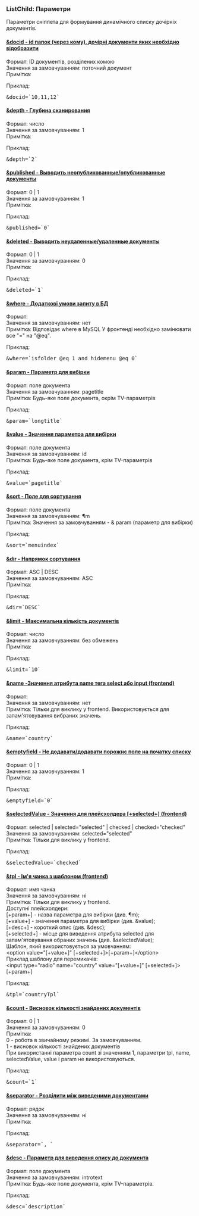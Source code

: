 
<meta http-equiv="Content-Type" content="text/html; charset=utf-8">
<h3>ListChild: Параметри </h3> 
Параметри cніппетa для формування динамічного списку дочірніх документів.
<br>
<div class="panel-group accordion">
<div class="panel panel-default">
<div class="panel-heading">
<h4 class="panel-title"><a id="798"></a><a class="accordion-toggle collapsed" data-toggle="collapse" data-parent="#accordion" href="#collapse798"><span class="text-bold">&docid</span> - id папок (через кому), дочірні документи яких необхідно відобразити</a></h4>
</div>
<div id="collapse798" class="panel-collapse collapse">
<div class="panel-body">
<span class="text-bold">Формат:</span> ID документів, розділених комою<br>
<span class="text-bold">Значення за замовчуванням:</span> поточний документ<br>
<span class="text-bold">Примітка:</span> <br>
<p><span class="text-bold">Приклад:</span></p>
<pre class="brush: html;">&docid=`10,11,12`</pre>
</div>
</div>
</div>

<div class="panel panel-default">
<div class="panel-heading">
<h4 class="panel-title"><a id="799"></a><a class="accordion-toggle collapsed" data-toggle="collapse" data-parent="#accordion" href="#collapse799"><span class="text-bold">&depth</span> - Глубина сканирования</a></h4>
</div>
<div id="collapse799" class="panel-collapse collapse">
<div class="panel-body">
<span class="text-bold">Формат:</span> число<br>
<span class="text-bold">Значення за замовчуванням:</span> 1<br>
<span class="text-bold">Примітка:</span> <br>
<p><span class="text-bold">Приклад:</span></p>
<pre class="brush: html;">&depth=`2`</pre>
</div>
</div>
</div>

<div class="panel panel-default">
<div class="panel-heading">
<h4 class="panel-title"><a id="800"></a><a class="accordion-toggle collapsed" data-toggle="collapse" data-parent="#accordion" href="#collapse800"><span class="text-bold">&published</span> - Выводить неопубликованные/опубликованные документы</a></h4>
</div>
<div id="collapse800" class="panel-collapse collapse">
<div class="panel-body">
<span class="text-bold">Формат:</span> 0 | 1<br>
<span class="text-bold">Значення за замовчуванням:</span> 1<br>
<span class="text-bold">Примітка:</span> <br>
<p><span class="text-bold">Приклад:</span></p>
<pre class="brush: html;">&published=`0`</pre>
</div>
</div>
</div>

<div class="panel panel-default">
<div class="panel-heading">
<h4 class="panel-title"><a id="801"></a><a class="accordion-toggle collapsed" data-toggle="collapse" data-parent="#accordion" href="#collapse801"><span class="text-bold">&deleted</span> - Выводить неудаленные/удаленные документы</a></h4>
</div>
<div id="collapse801" class="panel-collapse collapse">
<div class="panel-body">
<span class="text-bold">Формат:</span> 0 | 1<br>
<span class="text-bold">Значення за замовчуванням:</span> 0<br>
<span class="text-bold">Примітка:</span> <br>
<p><span class="text-bold">Приклад:</span></p>
<pre class="brush: html;">&deleted=`1`</pre>
</div>
</div>
</div>

<div class="panel panel-default">
<div class="panel-heading">
<h4 class="panel-title"><a id="802"></a><a class="accordion-toggle collapsed" data-toggle="collapse" data-parent="#accordion" href="#collapse802"><span class="text-bold">&where</span> - Додаткові умови запиту в БД</a></h4>
</div>
<div id="collapse802" class="panel-collapse collapse">
<div class="panel-body">
<span class="text-bold">Формат:</span> <br>
<span class="text-bold">Значення за замовчуванням:</span> нет<br>
<span class="text-bold">Примітка:</span> Відповідає where в MySQL <span class="alert alert-error">У фронтенді необхідно замінювати все "=" на "@eq".</span><br>
<p><span class="text-bold">Приклад:</span></p>
<pre class="brush: html;">&where=`isfolder @eq 1 and hidemenu @eq 0`</pre>
</div>
</div>
</div>

<div class="panel panel-default">
<div class="panel-heading">
<h4 class="panel-title"><a id="803"></a><a class="accordion-toggle collapsed" data-toggle="collapse" data-parent="#accordion" href="#collapse803"><span class="text-bold">&amp;param</span> - Параметр для вибірки</a></h4>
</div>
<div id="collapse803" class="panel-collapse collapse">
<div class="panel-body">
<span class="text-bold">Формат:</span> поле документа<br>
<span class="text-bold">Значення за замовчуванням:</span> pagetitle<br>
<span class="text-bold">Примітка:</span> Будь-яке поле документа, окрім TV-параметрів<br>
<p><span class="text-bold">Приклад:</span></p>
<pre class="brush: html;">&amp;param=`longtitle`</pre>
</div>
</div>
</div>

<div class="panel panel-default">
<div class="panel-heading">
<h4 class="panel-title"><a id="804"></a><a class="accordion-toggle collapsed" data-toggle="collapse" data-parent="#accordion" href="#collapse804"><span class="text-bold">&value</span> - Значення параметра для вибірки</a></h4>
</div>
<div id="collapse804" class="panel-collapse collapse">
<div class="panel-body">
<span class="text-bold">Формат:</span> поле документа<br>
<span class="text-bold">Значення за замовчуванням:</span> id<br>
<span class="text-bold">Примітка:</span> Будь-яке поле документа, крім TV-параметрів<br>
<p><span class="text-bold">Приклад:</span></p>
<pre class="brush: html;">&value=`pagetitle`</pre>
</div>
</div>
</div>

<div class="panel panel-default">
<div class="panel-heading">
<h4 class="panel-title"><a id="805"></a><a class="accordion-toggle collapsed" data-toggle="collapse" data-parent="#accordion" href="#collapse805"><span class="text-bold">&sort</span> - Поле для сортування</a></h4>
</div>
<div id="collapse805" class="panel-collapse collapse">
<div class="panel-body">
<span class="text-bold">Формат:</span> поле документа<br>
<span class="text-bold">Значення за замовчуванням:</span> &param<br>
<span class="text-bold">Примітка:</span> Значення за замовчуванням - & param (параметр для вибірки)<br>
<p><span class="text-bold">Приклад:</span></p>
<pre class="brush: html;">&sort=`menuindex`</pre>
</div>
</div>
</div>

<div class="panel panel-default">
<div class="panel-heading">
<h4 class="panel-title"><a id="806"></a><a class="accordion-toggle collapsed" data-toggle="collapse" data-parent="#accordion" href="#collapse806"><span class="text-bold">&dir</span> - Напрямок сортування</a></h4>
</div>
<div id="collapse806" class="panel-collapse collapse">
<div class="panel-body">
<span class="text-bold">Формат:</span> ASC | DESC<br>
<span class="text-bold">Значення за замовчуванням:</span> ASC<br>
<span class="text-bold">Примітка:</span> <br>
<p><span class="text-bold">Приклад:</span></p>
<pre class="brush: html;">&dir=`DESC`</pre>
</div>
</div>
</div>

<div class="panel panel-default">
<div class="panel-heading">
<h4 class="panel-title"><a id="807"></a><a class="accordion-toggle collapsed" data-toggle="collapse" data-parent="#accordion" href="#collapse807"><span class="text-bold">&limit</span> - Максимальна кількість документів</a></h4>
</div>
<div id="collapse807" class="panel-collapse collapse">
<div class="panel-body">
<span class="text-bold">Формат:</span> число<br>
<span class="text-bold">Значення за замовчуванням:</span> без обмежень<br>
<span class="text-bold">Примітка:</span> <br>
<p><span class="text-bold">Приклад:</span></p>
<pre class="brush: html;">&limit=`10`</pre>
</div>
</div>
</div>

<div class="panel panel-default">
<div class="panel-heading">
<h4 class="panel-title"><a id="808"></a><a class="accordion-toggle collapsed" data-toggle="collapse" data-parent="#accordion" href="#collapse808"><span class="text-bold">&name</span> -Значення атрибута name тега select або input (frontend)</a></h4>
</div>
<div id="collapse808" class="panel-collapse collapse">
<div class="panel-body">
<span class="text-bold">Формат:</span> <br>
<span class="text-bold">Значення за замовчуванням:</span> нет<br>
<span class="text-bold">Примітка:</span> Тільки для виклику у frontend. Використовується для запам'ятовування вибраних значень.<br>
<p><span class="text-bold">Приклад:</span></p>
<pre class="brush: html;">&name=`country`</pre>
</div>
</div>
</div>

<div class="panel panel-default">
<div class="panel-heading">
<h4 class="panel-title"><a id="810"></a><a class="accordion-toggle collapsed" data-toggle="collapse" data-parent="#accordion" href="#collapse810"><span class="text-bold">&emptyfield</span> - Не додавати/додавати порожнє поле на початку списку</a></h4>
</div>
<div id="collapse810" class="panel-collapse collapse">
<div class="panel-body">
<span class="text-bold">Формат:</span> 0 | 1<br>
<span class="text-bold">Значення за замовчуванням:</span> 1<br>
<span class="text-bold">Примітка:</span> <br>
<p><span class="text-bold">Приклад:</span></p>
<pre class="brush: html;">&emptyfield=`0`</pre>
</div>
</div>
</div>

<div class="panel panel-default">
<div class="panel-heading">
<h4 class="panel-title"><a id="811"></a><a class="accordion-toggle collapsed" data-toggle="collapse" data-parent="#accordion" href="#collapse811"><span class="text-bold">&selectedValue</span> - Значення для плейсхолдера [+selected+] (frontend)</a></h4>
</div>
<div id="collapse811" class="panel-collapse collapse">
<div class="panel-body">
<span class="text-bold">Формат:</span> selected | selected="selected" | checked | checked="checked"<br>
<span class="text-bold">Значення за замовчуванням:</span> selected="selected"<br>
<span class="text-bold">Примітка:</span> Тільки для виклику у frontend.<br>
<p><span class="text-bold">Приклад:</span></p>
<pre class="brush: html;">&selectedValue=`checked`</pre>
</div>
</div>
</div>

<div class="panel panel-default">
<div class="panel-heading">
<h4 class="panel-title"><a id="812"></a><a class="accordion-toggle collapsed" data-toggle="collapse" data-parent="#accordion" href="#collapse812"><span class="text-bold">&tpl</span> - Ім'я чанка з шаблоном (frontend)</a></h4>
</div>
<div id="collapse812" class="panel-collapse collapse">
<div class="panel-body">
<span class="text-bold">Формат:</span> имя чанка<br>
<span class="text-bold">Значення за замовчуванням:</span> ні<br>
<span class="text-bold">Примітка:</span> Тільки для виклику у frontend.
<br>Доступні плейсхолдери: 
<br>[+param+] - назва параметра для вибірки (див. &param);
<br>[+value+] - значення параметра для вибірки (див. &value);
<br>[+desc+] - короткий опис (див. &desc);
<br>[+selected+] - місце для виведення атрибута selected для запам'ятовування обраних значень (див. &selectedValue);
<br>Шаблон, який використовується за умовчанням:
<br>&lt;option value="[+value+]" [+selected+]&gt;[+param+]&lt;/option&gt;
<br>Приклад шаблону для перемикачів:
<br>&lt;input type="radio" name="country" value="[+value+]" [+selected+]&gt; [+param+]<br>
<p><span class="text-bold">Приклад:</span></p>
<pre class="brush: html;">&tpl=`countryTpl`</pre>
</div>
</div>
</div>

<div class="panel panel-default">
<div class="panel-heading">
<h4 class="panel-title"><a id="814"></a><a class="accordion-toggle collapsed" data-toggle="collapse" data-parent="#accordion" href="#collapse814"><span class="text-bold">&count</span> - Висновок кількості знайдених документів</a></h4>
</div>
<div id="collapse814" class="panel-collapse collapse">
<div class="panel-body">
<span class="text-bold">Формат:</span> 0 | 1<br>
<span class="text-bold">Значення за замовчуванням:</span> 0<br>
<span class="text-bold">Примітка:</span> <br>0 - робота в звичайному режимі. За замовчуванням.
<br>1 - висновок кількості знайдених документів
<br>При використанні параметра count зі значенням 1, параметри tpl, name, selectedValue, value і param не використовуються.<br>
<p><span class="text-bold">Приклад:</span></p>
<pre class="brush: html;">&count=`1`</pre>
</div>
</div>
</div>

<div class="panel panel-default">
<div class="panel-heading">
<h4 class="panel-title"><a id="815"></a><a class="accordion-toggle collapsed" data-toggle="collapse" data-parent="#accordion" href="#collapse815"><span class="text-bold">&separator</span> - Розділити між виведеними документами</a></h4>
</div>
<div id="collapse815" class="panel-collapse collapse">
<div class="panel-body">
<span class="text-bold">Формат:</span> рядок<br>
<span class="text-bold">Значення за замовчуванням:</span> ні<br>
<span class="text-bold">Примітка:</span> <br>
<p><span class="text-bold">Приклад:</span></p>
<pre class="brush: html;">&separator=`, `</pre>
</div>
</div>
</div>

<div class="panel panel-default">
<div class="panel-heading">
<h4 class="panel-title"><a id="816"></a><a class="accordion-toggle collapsed" data-toggle="collapse" data-parent="#accordion" href="#collapse816"><span class="text-bold">&desc</span> - Параметр для виведення опису до документа</a></h4>
</div>
<div id="collapse816" class="panel-collapse collapse">
<div class="panel-body">
<span class="text-bold">Формат:</span> поле документа<br>
<span class="text-bold">Значення за замовчуванням:</span> introtext<br>
<span class="text-bold">Примітка:</span> Будь-яке поле документа, крім TV-параметрів.<br>
<p><span class="text-bold">Приклад:</span></p>
<pre class="brush: html;">&desc=`description`</pre>
</div>
</div>
</div>
</div>
